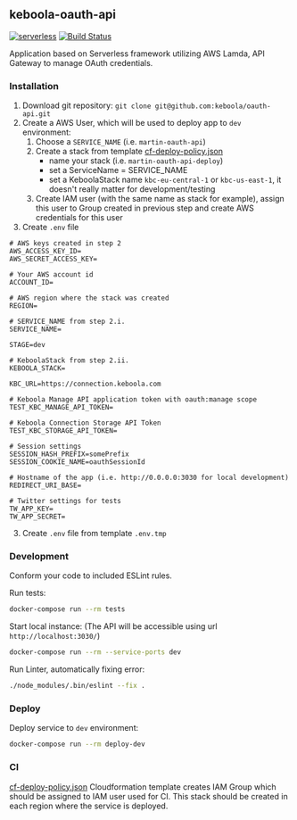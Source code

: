## keboola-oauth-api

[![serverless](http://public.serverless.com/badges/v3.svg)](http://www.serverless.com)
[![Build Status](https://travis-ci.org/keboola/oauth-api.svg?branch=master)](https://travis-ci.org/keboola/oauth-api)

Application based on Serverless framework utilizing AWS Lamda, API Gateway to manage OAuth credentials.


### Installation

1. Download git repository: `git clone git@github.com:keboola/oauth-api.git`
2. Create a AWS User, which will be used to deploy app to `dev` environment:
    1. Choose a `SERVICE_NAME` (i.e. `martin-oauth-api`)
    2. Create a stack from template [cf-deploy-policy.json](https://github.com/keboola/oauth-api/blob/master/cf-deploy-policy.json)
        - name your stack (i.e. `martin-oauth-api-deploy`)
        - set a ServiceName = SERVICE_NAME
        - set a KeboolaStack name `kbc-eu-central-1` or `kbc-us-east-1`, it doesn't really matter for development/testing
    3. Create IAM user (with the same name as stack for example), assign this user to Group created in previous step  and create AWS credentials for this user
2. Create `.env` file
```dotenv
# AWS keys created in step 2
AWS_ACCESS_KEY_ID=
AWS_SECRET_ACCESS_KEY=

# Your AWS account id
ACCOUNT_ID=

# AWS region where the stack was created
REGION=

# SERVICE_NAME from step 2.i.
SERVICE_NAME=

STAGE=dev

# KeboolaStack from step 2.ii.
KEBOOLA_STACK=

KBC_URL=https://connection.keboola.com

# Keboola Manage API application token with oauth:manage scope
TEST_KBC_MANAGE_API_TOKEN=

# Keboola Connection Storage API Token
TEST_KBC_STORAGE_API_TOKEN=

# Session settings
SESSION_HASH_PREFIX=somePrefix
SESSION_COOKIE_NAME=oauthSessionId

# Hostname of the app (i.e. http://0.0.0.0:3030 for local development)
REDIRECT_URI_BASE=

# Twitter settings for tests
TW_APP_KEY=
TW_APP_SECRET=

```
3. Create `.env` file from template `.env.tmp`

### Development

Conform your code to included ESLint rules.

Run tests:
```bash
docker-compose run --rm tests
```

Start local instance: (The API will be accessible using url `http://localhost:3030/`)
```bash
docker-compose run --rm --service-ports dev
```

Run Linter, automatically fixing error:
```bash
./node_modules/.bin/eslint --fix .
```

### Deploy 

Deploy service to `dev` environment:
```bash
docker-compose run --rm deploy-dev
```

### CI

[cf-deploy-policy.json](https://github.com/keboola/oauth-api/blob/master/cf-deploy-policy.json) Cloudformation template creates IAM Group 
which should be assigned to IAM user used for CI.
This stack should be created in each region where the service is deployed. 






